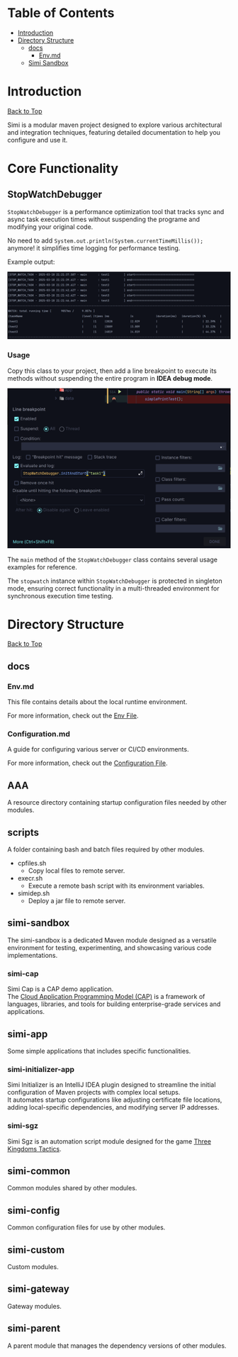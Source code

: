 # Table of Contents
- [Introduction](#introduction)
- [Directory Structure](#directory-structure)
  - [docs](#docs)
    - [Env.md](#envmd)
  - [Simi Sandbox](#simi-sandbox)
# Introduction
[Back to Top](#table-of-contents) 

Simi is a modular maven project designed to explore various architectural and integration techniques, featuring detailed documentation to help you configure and use it.
# Core Functionality
## StopWatchDebugger
`StopWatchDebugger` is a performance optimization tool that tracks sync and async task execution times without suspending the programe and modifying your original code.

No need to add `System.out.println(System.currentTimeMillis());` anymore! it simplifies time logging for performance testing.

Example output:

![](docs/assets/main/swt1.png)

### Usage

Copy this class to your project, then add a line breakpoint to execute its methods without suspending the entire program in **IDEA debug mode**.

![](docs/assets/main/swt2.png)

The `main` method of the `StopWatchDebugger` class contains several usage examples for reference.

The `stopwatch` instance within `StopWatchDebugger` is protected in singleton mode, ensuring correct functionality in a multi-threaded environment for synchronous execution time testing.

# Directory Structure
[Back to Top](#table-of-contents)
## docs

### Env.md
This file contains details about the local runtime environment.

For more information, check out the [Env File](docs/Env.md).

### Configuration.md
A guide for configuring various server or CI/CD environments.

For more information, check out the [Configuration File](docs/Configuration.md).

## AAA 
A resource directory containing startup configuration files needed by other modules.

## scripts
A folder containing bash and batch files required by other modules.
* cpfiles.sh
  - Copy local files to remote server.
* execr.sh
  - Execute a remote bash script with its environment variables.
* simidep.sh 
  - Deploy a jar file to remote server.

## simi-sandbox
The simi-sandbox is a dedicated Maven module designed as a versatile environment for testing, experimenting, and showcasing various code implementations.

### simi-cap  
Simi Cap is a CAP demo application.  
The [Cloud Application Programming Model (CAP)](https://cap.cloud.sap/docs/java/getting-started) is a framework of languages, libraries, and tools for building enterprise-grade services and applications.

## simi-app
Some simple applications that includes specific functionalities.

### simi-initializer-app  
Simi Initializer is an IntelliJ IDEA plugin designed to streamline the initial configuration of Maven projects with complex local setups.  
It automates startup configurations like adjusting certificate file locations, adding local-specific dependencies, and modifying server IP addresses.

### simi-sgz  
Simi Sgz is an automation script module designed for the game <a href="https://sangokushi.qookkagames.jp">Three Kingdoms Tactics<a/>.

## simi-common
Common modules shared by other modules.

## simi-config
Common configuration files for use by other modules.

## simi-custom
Custom modules.

## simi-gateway
Gateway modules.

## simi-parent
A parent module that manages the dependency versions of other modules.